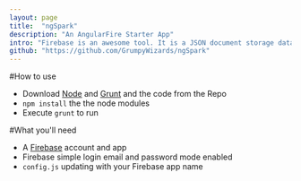 ```yaml
---
layout: page
title:  "ngSpark"
description: "An AngularFire Starter App"
intro: "Firebase is an awesome tool. It is a JSON document storage database, but with some sweet extras. It's got enough support that you can essentially forego any server side code and rely solely on Firebase's excellent API to produce websites and apps. This is a getting started site to help you organised your code and separate concerns clearly and appropriately. Have a play!"
github: "https://github.com/GrumpyWizards/ngSpark"
---
```


#How to use
- Download [Node](http://nodejs.org/) and [Grunt](http://gruntjs.com/getting-started) and the code from the Repo
- `npm install` the the node modules
- Execute `grunt` to run

#What you'll need
- A [Firebase](https://www.firebase.com/login/) account and app
- Firebase simple login email and password mode enabled
- `config.js` updating with your Firebase app name
